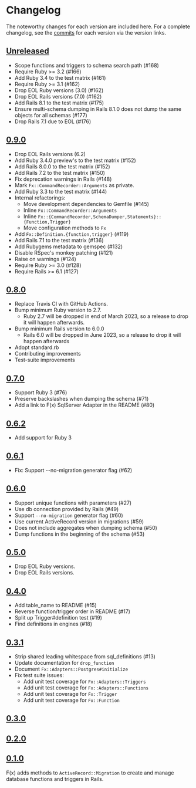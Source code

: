 # Changelog

The noteworthy changes for each version are included here. For a complete
changelog, see the [commits] for each version via the version links.

[commits]: https://github.com/teoljungberg/fx/commits/master

## [Unreleased]

[Unreleased]: https://github.com/teoljungberg/fx/compare/v0.9.0..HEAD

- Scope functions and triggers to schema search path (#168)
- Require Ruby >= 3.2 (#166)
- Add Ruby 3.4 to the test matrix (#161)
- Require Ruby >= 3.1 (#162)
- Drop EOL Ruby versions (3.0) (#162)
- Drop EOL Rails versions (7.0) (#162)
- Add Rails 8.1 to the test matrix (#175)
- Ensure multi-schema dumping in Rails 8.1.0 does not dump the same objects for
  all schemas (#177)
- Drop Rails 7.1 due to EOL (#176)

## [0.9.0]

[0.9.0]: https://github.com/teoljungberg/fx/compare/v0.8.0...v0.9.0

- Drop EOL Rails versions (6.2)
- Add Ruby 3.4.0 preview's to the test matrix (#152)
- Add Rails 8.0.0 to the test matrix (#152)
- Add Rails 7.2 to the test matrix (#150)
- Fix deprecation warnings in Rails (#148)
- Mark `Fx::CommandRecorder::Arguments` as private.
- Add Ruby 3.3 to the test matrix (#144)
- Internal refactorings:
  - Move development dependencies to Gemfile (#145)
  - Inline `Fx::CommandRecorder::Arguments`
  - Inline `Fx::{CommandRecorder,SchemaDumper,Statements}::{Function,Trigger}`
  - Move configuration methods to `Fx`
- Add `Fx::Definition.{function,trigger}` (#119)
- Add Rails 7.1 to the test matrix (#136)
- Add Rubygems metadata to gemspec (#132)
- Disable RSpec's monkey patching (#121)
- Raise on warnings (#124)
- Require Ruby >= 3.0 (#128)
- Require Rails >= 6.1 (#127)

## [0.8.0]

[0.8.0]: https://github.com/teoljungberg/fx/compare/v0.7.0...v0.8.0

- Replace Travis CI with GitHub Actions.
- Bump minimum Ruby version to 2.7.
   - Ruby 2.7 will be dropped in end of March 2023, so a release to drop it will
     happen afterwards.
- Bump minimum Rails version to 6.0.0
   - Rails 6.0 will be dropped in June 2023, so a release to drop it will happen
     afterwards
- Adopt standard.rb
- Contributing improvements
- Test-suite improvements

## [0.7.0]

[0.7.0]: https://github.com/teoljungberg/fx/compare/v0.6.2...v0.7.0

- Support Ruby 3 (#76)
- Preserve backslashes when dumping the schema (#71)
- Add a link to F(x) SqlServer Adapter in the README (#80)

## [0.6.2]

[0.6.2]: https://github.com/teoljungberg/fx/compare/v0.6.1...v0.6.2

- Add support for Ruby 3

## [0.6.1]

[0.6.1]: https://github.com/teoljungberg/fx/compare/v0.6.0...v0.6.1

- Fix: Support --no-migration generator flag (#62)

## [0.6.0]

[0.6.0]: https://github.com/teoljungberg/fx/compare/v0.5.0...v0.6.0

- Support unique functions with parameters (#27)
- Use db connection provided by Rails (#49)
- Support `--no-migration` generator flag (#60)
- Use current ActiveRecord version in migrations (#59)
- Does not include aggregates when dumping schema (#50)
- Dump functions in the beginning of the schema (#53)

## [0.5.0]

[0.5.0]: https://github.com/teoljungberg/fx/compare/v0.4.0...v0.5.0

- Drop EOL Ruby versions.
- Drop EOL Rails versions.

## [0.4.0]

[0.4.0]: https://github.com/teoljungberg/fx/compare/v0.3.1...v0.4.0

- Add table_name to README (#15)
- Reverse function/trigger order in README (#17)
- Split up Trigger#definition test (#19)
- Find definitions in engines (#18)

## [0.3.1]

[0.3.1]: https://github.com/teoljungberg/fx/compare/v0.3.0...v0.3.1

- Strip shared leading whitespace from sql_definitions (#13)
- Update documentation for `drop_function`
- Document `Fx::Adapters::Postgres#initialize`
- Fix test suite issues:
   - Add unit test coverage for `Fx::Adapters::Triggers`
   - Add unit test coverage for `Fx::Adapters::Functions`
   - Add unit test coverage for `Fx::Trigger`
   - Add unit test coverage for `Fx::Function`

## [0.3.0]

[0.3.0]: https://github.com/teoljungberg/fx/compare/v0.2.0...v0.3.0

## [0.2.0]

[0.2.0]: https://github.com/teoljungberg/fx/compare/v0.1.0...v0.2.0

## [0.1.0]

F(x) adds methods to `ActiveRecord::Migration` to create and manage database
functions and triggers in Rails.

[0.1.0]: https://github.com/teoljungberg/fx/compare/4ccf986643d9de82038977eff8c6b1a4a716d698...v0.1.0
